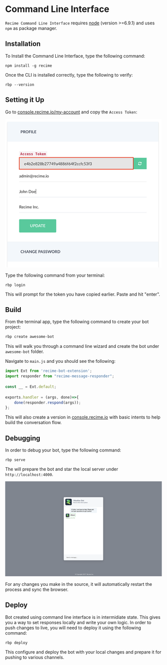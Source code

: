 # Command Line Interface

`Recime Command Line Interface` requires [node](https://nodejs.org/en/) (version >=6.9.1) and uses `npm` as package manager.


## Installation

To Install the Command Line Interface, type the following command:

```shell
npm install -g recime
```

Once the CLI is installed correctly, type the following to verify:

```shell
rbp --version
```

## Setting it Up

Go to [console.recime.io/my-account](https://console.recime.io/my-account) and copy the `Access Token`:

![](profile.png)


Type the following command from your terminal:

```shell
rbp login
```

This will prompt for the token you have copied earlier. Paste and hit "enter". 

## Build

From the terminal app, type the following command to create your bot project:


```bash
rbp create awesome-bot 

```

This will walk you through a command line wizard and create the bot under `awesome-bot` folder.

Navigate to `main.js` and you should see the following:

```javascript
import Ext from 'recime-bot-extension';
import responder from "recime-message-responder";

const __ = Ext.default;

exports.handler = (args, done)=>{
    done(responder.respond(args));
};
```

This will also create a version in [console.recime.io](https://console.recime.io) with basic intents to help build the conversation flow.

## Debugging


In order to debug your bot, type the following command:

```shell
rbp serve
```

The will prepare the bot and star the local server under `http://localhost:4000`.

![](debug.png)


For any changes you make in the source, it will automatically restart the process and sync the browser.


## Deploy

Bot created using command line interface is in intermidiate state. This gives you a way to set responses locally and write your own logic. In order to push changes to live, you will need to deploy it using the following command:

```shell
rbp deploy
```
This configure and deploy the bot with your local changes and prepare it for pushing to various channels.




